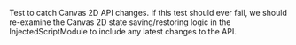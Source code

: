 Test to catch Canvas 2D API changes. If this test should ever fail, we should re-examine the Canvas 2D state saving/restoring logic in the InjectedScriptModule to include any latest changes to the API.
